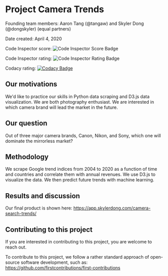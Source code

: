 # Project Camera Trends

Founding team members: Aaron Tang (@tangaw) and Skyler Dong (@dongskyler)
(equal partners)

Date created: April 4, 2020

Code Inspector score: ![Code Inspector Score Badge](https://www.code-inspector.com/project/7045/score/svg)

Code Inspector rating: ![Code Inspector Rating Badge](https://www.code-inspector.com/project/7045/status/svg)

Codacy rating: [![Codacy Badge](https://api.codacy.com/project/badge/Grade/7c69ad21db9145c29fc68abd5495727b)](https://www.codacy.com/manual/dongskyler/camera-trends?utm_source=github.com&amp;utm_medium=referral&amp;utm_content=dongskyler/camera-trends&amp;utm_campaign=Badge_Grade)

## Our motivations
We'd like to practice our skills in Python data scraping and D3.js
data visualization. We are both photography enthusiast. We are interested
in which camera brand will lead the market in the future.

## Our question
Out of three major camera brands, Canon, Nikon, and Sony, which one
will dominate the mirrorless market?

## Methodology
We scrape Google trend indices from 2004 to 2020 as a function of
time and countries and correlate them with annual revenues. We use
D3.js to visualize the data. We then predict future trends with
machine learning.

## Results and discussion
Our final product is shown here:
https://app.skylerdong.com/camera-search-trends/

## Contributing to this project
If you are interested in contributing to this project, you are welcome
to reach out.

To contribute to this project, we follow a rather standard approach of
open-source software development, such as:
https://github.com/firstcontributions/first-contributions

